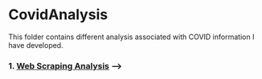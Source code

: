 # CovidAnalysis

This folder contains different analysis associated with COVID information I have developed. 

### 1. [Web Scraping Analysis](./CovidAnalysis/1.Covid_Beliefs) -->
